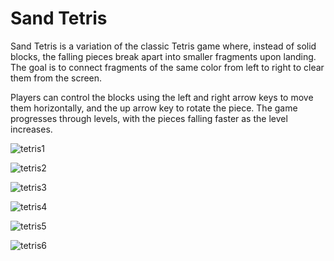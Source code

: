 # Sand Tetris
Sand Tetris is a variation of the classic Tetris game where, instead of solid blocks, the falling pieces break apart into smaller fragments upon landing.
The goal is to connect fragments of the same color from left to right to clear them from the screen.

Players can control the blocks using the left and right arrow keys to move them horizontally, and the up arrow key to rotate the piece.
The game progresses through levels, with the pieces falling faster as the level increases.

![tetris1](https://github.com/user-attachments/assets/140d2a85-2c97-4c49-9b62-e5e9f3f7b179)

![tetris2](https://github.com/user-attachments/assets/46960e6d-f92a-41ca-bce0-dd66e277fdeb)

![tetris3](https://github.com/user-attachments/assets/660248c8-d9fc-4faa-9386-b942de66ca0f)

![tetris4](https://github.com/user-attachments/assets/2a5d22ea-ee0a-48ec-ad79-cc7d5363c34b)

![tetris5](https://github.com/user-attachments/assets/fd4bff75-5ced-4ad2-be89-928c5d3dce70)

![tetris6](https://github.com/user-attachments/assets/4fbe07cc-3dae-4c53-9066-cee04e3c51c4)
